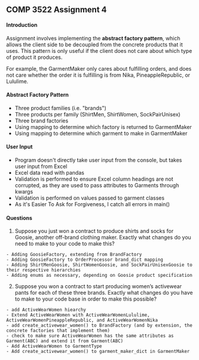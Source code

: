 ## COMP 3522 Assignment 4

#### **Introduction**

Assignment involves implementing the **abstract factory pattern**, which allows the client side to be decoupled from the concrete products that it uses.  This pattern is only useful if the client does not care about which type of product it produces.

For example, the GarmentMaker only cares about fulfilling orders, and does not care whether the order it is fulfilling is from Nika, PineappleRepublic, or Lululime.



#### Abstract Factory Pattern

- Three product families (i.e. "brands")
- Three products per family (ShirtMen, ShirtWomen, SockPairUnisex)
- Three brand factories
- Using mapping to determine which factory is returned to GarmentMaker
- Using mapping to determine which garment to make in GarmentMaker



#### User Input

- Program doesn't directly take user input from the console, but takes user input from Excel
- Excel data read with pandas
- Validation is performed to ensure Excel column headings are not corrupted, as they are used to pass attributes to Garments through kwargs
- Validation is performed on values passed to garment classes
- As it's Easier To Ask for Forgiveness, I catch all errors in main()



#### Questions

1. Suppose you just won a contract to produce shirts and socks for
  Goosie, another off-brand clothing maker. Exactly what changes do
  you need to make to your code to make this?

  ```
  - Adding GoosieFactory, extending from BrandFactory
  - Adding GoosieFactory to OrderProcessor brand_dict mapping
  - Adding ShirtMenGoosie, ShirtWomenGoosie, and SockPairUnisexGoosie to their respective hierarchies
  - Adding enums as necessary, depending on Goosie product specification
  ```

2. Suppose you won a contract to start producing women’s activewear
  pants for each of these three brands. Exactly what changes do you
  have to make to your code base in order to make this possible?

```
- add ActiveWearWomen hiearchy
- Extend ActiveWearWomen with ActiveWearWomenLululime, ActiveWearWomenPineappleRepublic, and ActiveWearWomenNika
- add create_activewear_women() to BrandFactory (and by extension, the concrete factories that implement them)
- check to make sure ActiveWearWomen has the same attributes as Garment(ABC) and extend it from Garment(ABC)
- Add ActiveWearWomen to GarmentType
- Add create_activewear_women() to garment_maker_dict in GarmentMaker
```

